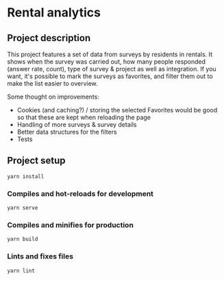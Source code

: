 # Rental analytics

## Project description

This project features a set of data from surveys by residents in rentals. It shows when the survey was carried out, how many people responded (answer rate, count), type of survey & project as well as integration.
If you want, it's possible to mark the surveys as favorites, and filter them out to make the list easier to overview.

Some thought on improvements:

- Cookies (and caching?) / storing the selected Favorites would be good so that these are kept when reloading the page
- Handling of more surveys & survey details
- Better data structures for the filters
- Tests

## Project setup

```
yarn install
```

### Compiles and hot-reloads for development

```
yarn serve
```

### Compiles and minifies for production

```
yarn build
```

### Lints and fixes files

```
yarn lint
```
